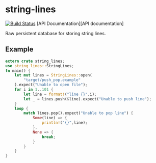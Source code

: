 # string-lines
[![Build Status](https://travis-ci.org/svmk/string-lines.svg?branch=master)](https://travis-ci.org/svmk/string-lines)
[API Documentation][API documentation]

Raw persistent database for storing string lines.

## Example

```rust
extern crate string_lines;
use string_lines::StringLines;
fn main() {	
	let mut lines = StringLines::open(
		"target/push_pop.example"
	).expect("Unable to open file");
	for i in 1..101 {      
		let line = format!("line {}",i);    
		let _ = lines.push(&line).expect("Unable to push line");
	}
	loop {
	    match lines.pop().expect("Unable to pop line") {
	        Some(line) => {
	            println!("{}",line);
	        },
	        None => {
	            break;
	        }
	    }
	}
}
```